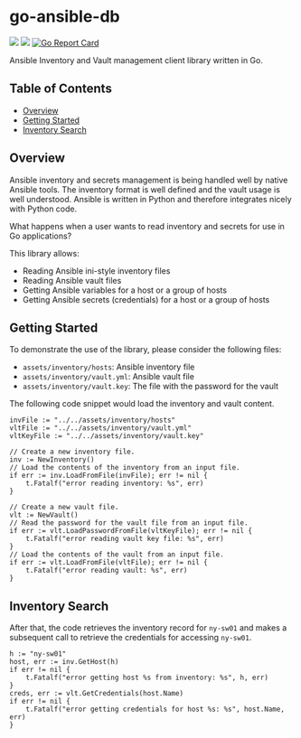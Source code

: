 # go-ansible-db

<a href="https://github.com/greenpau/go-ansible-db/actions/" target="_blank"><img src="https://github.com/greenpau/go-ansible-db/workflows/build/badge.svg?branch=main"></a>
<a href="https://pkg.go.dev/github.com/greenpau/go-ansible-db" target="_blank"><img src="https://img.shields.io/badge/godoc-reference-blue.svg"></a>
[![Go Report Card](https://goreportcard.com/badge/github.com/greenpau/go-ansible-db)](https://goreportcard.com/report/github.com/greenpau/go-ansible-db)

Ansible Inventory and Vault management client library written in Go.

<!-- begin-markdown-toc -->
## Table of Contents

* [Overview](#overview)
* [Getting Started](#getting-started)
* [Inventory Search](#inventory-search)

<!-- end-markdown-toc -->

## Overview

Ansible inventory and secrets management is being handled well by native
Ansible tools. The inventory format is well defined and the vault usage
is well understood. Ansible is written in Python and therefore integrates
nicely with Python code.

What happens when a user wants to read inventory and secrets for use in
Go applications?

This library allows:
* Reading Ansible ini-style inventory files
* Reading Ansible vault files
* Getting Ansible variables for a host or a group of hosts
* Getting Ansible secrets (credentials) for a host or a group of hosts

## Getting Started

To demonstrate the use of the library, please consider the following files:

* `assets/inventory/hosts`: Ansible inventory file
* `assets/inventory/vault.yml`: Ansible vault file
* `assets/inventory/vault.key`: The file with the password for the vault

The following code snippet would load the inventory and vault content.

```golang
invFile := "../../assets/inventory/hosts"
vltFile := "../../assets/inventory/vault.yml"
vltKeyFile := "../../assets/inventory/vault.key"

// Create a new inventory file.
inv := NewInventory()
// Load the contents of the inventory from an input file.
if err := inv.LoadFromFile(invFile); err != nil {
    t.Fatalf("error reading inventory: %s", err)
}

// Create a new vault file.
vlt := NewVault()
// Read the password for the vault file from an input file.
if err := vlt.LoadPasswordFromFile(vltKeyFile); err != nil {
    t.Fatalf("error reading vault key file: %s", err)
}
// Load the contents of the vault from an input file.
if err := vlt.LoadFromFile(vltFile); err != nil {
    t.Fatalf("error reading vault: %s", err)
}
```

## Inventory Search

After that, the code retrieves the inventory record for `ny-sw01` and makes
a subsequent call to retrieve the credentials for accessing `ny-sw01`.

```golang
h := "ny-sw01"
host, err := inv.GetHost(h)
if err != nil {
    t.Fatalf("error getting host %s from inventory: %s", h, err)
}
creds, err := vlt.GetCredentials(host.Name)
if err != nil {
    t.Fatalf("error getting credentials for host %s: %s", host.Name, err)
}
```

